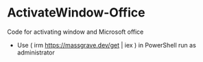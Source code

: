 # ActivateWindow-Office

Code for activating window and Microsoft office

 - Use ( irm https://massgrave.dev/get | iex ) in PowerShell run as administrator
